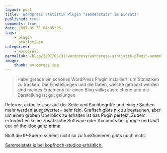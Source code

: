```yaml
---
layout: post
title: 'Wordpress Statistik Plugin "semmelstatz" im Einsatz'
published: true
comments: true
date: 2007-05-31 04:05:26
tags:
    - plugin
    - statistiken
categories:
    - wordpress
permalink: /blog/2007/05/31/wordpress/wordpress-statistik-plugin-semmelstatz-im-einsatz
image:
    thumb: wordpress.jpg
---
```

> Habe gerade ein schönes WordPress Plugin installiert, um Statistiken zu tracken. Die Einstellungen und die Daten, welche getrackt werden sind meines Erachtens für einen Blog völlig ausreichend und die Darstellung ist gut gelungen.



Referrer, aktuelle User auf der Seite und Suchbegriffe und einige Sachen mehr werden ausgewertet &#8211; sehr fein. Grafisch gibts nix zu bestaunen, aber um einen groben Überblick zu erhalten ist das Pugin perfekt. Zudem erfordert es keine zusätzliche Software oder Accounts bei google und läuft out-of-the-Box ganz prima.

Bloß die IP-Sperre scheint nicht so zu funktionieren gibts noch nicht.

[Semmelstats is bei kopfhoch-studios erhältlich.][1]

 [1]: http://www.kopfhoch-studio.de/blog/index.php?p=2765 "Kopfhoch Studio öffnen"